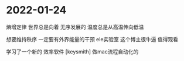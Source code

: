 # 2022-01-24

熵增定律
世界总是向着 无序发展的    温度总是从高温传向低温

想要维持秩序 一定要有外界能量的干预  ele实验室 这个博主很牛逼  值得观看

学习了一个新的 效率软件 [keysmith]  做mac流程自动化的

